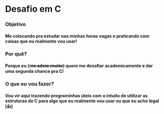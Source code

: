 # Desafio em C

### Objetivo
#### Me colocando pra estudar nas minhas horas vagas e praticando com coisas que eu realmente vou usar! 

### Por quê? 
#### Porque eu (m̶e̶ ̶o̶d̶e̶i̶o̶ ̶m̶u̶i̶t̶o̶) quero me desafiar academicamente e dar uma segunda chance pra C!

### O que eu vou fazer?
#### Vou vir aqui trazendo programinhas úteis com o intuito de utilizar as estruturas de C para algo que eu realmente vou usar ou que eu acho legal [👍]
